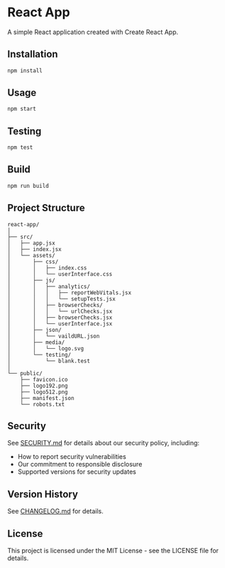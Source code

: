 # React App

A simple React application created with Create React App.

## Installation

```bash
npm install
```

## Usage

```bash
npm start
```

## Testing

```bash
npm test
```

## Build

```bash
npm run build
```

## Project Structure

```
react-app/
│
├── src/
│   ├── app.jsx
│   ├── index.jsx
│   └── assets/
│       ├── css/
│       │   ├── index.css
│       │   └── userInterface.css
│       ├── js/
│       │   ├── analytics/
│       │   │   ├── reportWebVitals.jsx
│       │   │   └── setupTests.jsx
│       │   ├── browserChecks/
│       │   │   └── urlChecks.jsx
│       │   ├── browserChecks.jsx
│       │   └── userInterface.jsx
│       ├── json/
│       │   └── vaildURL.json
│       ├── media/
│       │   └── logo.svg
│       └── testing/
│           └── blank.test
│
└── public/
    ├── favicon.ico
    ├── logo192.png
    ├── logo512.png
    ├── manifest.json
    └── robots.txt
```

## Security

See [SECURITY.md](SECURITY.md) for details about our security policy, including:
- How to report security vulnerabilities
- Our commitment to responsible disclosure
- Supported versions for security updates

## Version History

See [CHANGELOG.md](CHANGELOG.md) for details.

## License

This project is licensed under the MIT License - see the LICENSE file for details.
